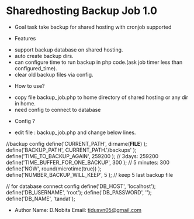 # Sharedhosting Backup Job 1.0

* Goal
task take backup for shared hosting with cronjob supported

* Features
- support backup database on shared hosting.
- auto create backup dirs.
- can configure time to run backup in php code.(ask job timer less than configured_time).
- clear old backup files via config.

* How to use?
- copy file backup_job.php to home directory of shared hosting or any dir in home.
- need config to connect to database


* Config ?
- edit file : backup_job.php and change below lines.

//backup config
define('CURRENT_PATH', dirname(__FILE__) );
define('BACKUP_PATH', CURRENT_PATH.'/backups' );
define('TIME_TO_BACKUP_AGAIN', 259200 ); // 3days: 259200
define('TIME_BUFFER_FOR_ONE_BACKUP', 300 ); // 5 minutes: 300
define('NOW', round(microtime(true)) );
define('NUMBER_BACKUP_WILL_KEEP', 5 ); // keep 5 last backup file

// for database connect config
define('DB_HOST', 'localhost');
define('DB_USERNAME', 'root');
define('DB_PASSWORD', '');
define('DB_NAME', 'tandat'); 



* Author
Name: D.Nobita
Email: tidusvn05@gmail.com







